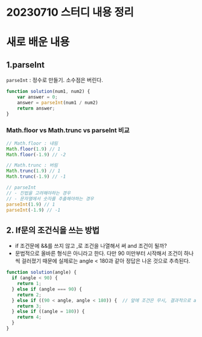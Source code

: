 20230710 스터디 내용 정리
==================

# 새로 배운 내용 

## 1.parseInt
`parseInt` : 정수로 만들기. 소수점은 버린다.

```jsx
function solution(num1, num2) {
    var answer = 0;
    answer = parseInt(num1 / num2)
    return answer;
}
```
### **Math.floor vs Math.trunc vs parseInt 비교** 

```jsx
// Math.floor : 내림
Math.floor(1.9) // 1
Math.floor(-1.9) // -2

// Math.trunc : 버림
Math.trunc(1.9) // 1
Math.trunc(-1.9) // -1

// parseInt
// - 진법을 고려해야하는 경우
// - 문자열에서 숫자를 추출해야하는 경우
parseInt(1.9) // 1
parseInt(-1.9) // -1

```

## 2. If문의 조건식을 쓰는 방법
- if 조건문에 &&를 쓰지 않고 ,로 조건을 나열해서 써 and 조건이 될까?
- 문법적으로 올바른 형식은 아니라고 한다. 다만 90 미만부터 시작해서 조건이 하나씩 걸러졌기 때문에 실제로는 angle < 180과 같아 정답은 나온 것으로 추측된다.

```jsx
function solution(angle) {
  if (angle < 90) {
    return 1;
  } else if (angle === 90) {
    return 2;
  } else if ((90 < angle, angle < 180)) {  // 앞에 조건은 무시, 결과적으로 angle 180과 같음
    return 3;
  } else if ((angle = 180)) {
    return 4;
  }
}
```